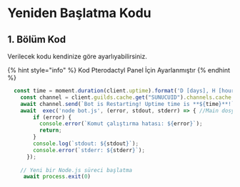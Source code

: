 # Yeniden Başlatma Kodu

## 1. Bölüm Kod

Verilecek kodu kendinize göre ayarlıyabilirsiniz.&#x20;

{% hint style="info" %}
Kod Pterodactyl Panel İçin Ayarlanmıştır
{% endhint %}

```javascript
  const time = moment.duration(client.uptime).format('D [days], H [hours], m [minutes], s [seconds]');
    const channel = client.guilds.cache.get("SUNUCUID").channels.cache.get("KANALID")
    await channel.send(`Bot is Restarting! Uptime time is **${time}**!`)
    await  exec('node bot.js', (error, stdout, stderr) => { //Main dosyanızı ayarlayın!
        if (error) {
          console.error(`Komut çalıştırma hatası: ${error}`);
          return;
        }
        console.log(`stdout: ${stdout}`); 
        console.error(`stderr: ${stderr}`);
      });
    
    // Yeni bir Node.js süreci başlatma
     await process.exit(0)
```
